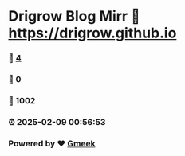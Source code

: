 # Drigrow Blog Mirr :link: https://drigrow.github.io 
### :page_facing_up: [4](https://drigrow.github.io/tag.html) 
### :speech_balloon: 0 
### :hibiscus: 1002 
### :alarm_clock: 2025-02-09 00:56:53 
### Powered by :heart: [Gmeek](https://github.com/Meekdai/Gmeek)
